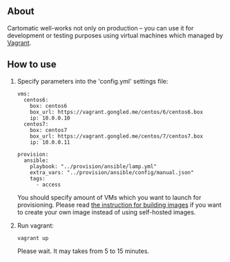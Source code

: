 About
-----

Cartomatic well-works not only on production – you can use it for development or
testing purposes using virtual machines which managed by [Vagrant](https://vagrantup.com).

How to use
----------

1. Specify parameters into the 'config.yml' settings file:

    ```
    vms:
      centos6:
        box: centos6
        box_url: https://vagrant.gongled.me/centos/6/centos6.box
        ip: 10.0.0.10
      centos7:
        box: centos7
        box_url: https://vagrant.gongled.me/centos/7/centos7.box
        ip: 10.0.0.11

    provision:
      ansible:
        playbook: "../provision/ansible/lamp.yml"
        extra_vars: "../provision/ansible/config/manual.json"
        tags:
          - access
    ```

    You should specify amount of VMs which you want to launch for provisioning.
    Please read [the instruction for building images](../build/README.md) if you want to
    create your own image instead of using self-hosted images.

2. Run vagrant:

    ```
    vagrant up
    ```

    Please wait. It may takes from 5 to 15 minutes.
